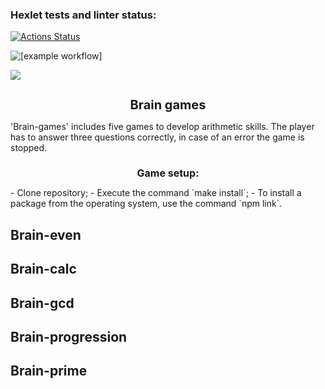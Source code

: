 ### Hexlet tests and linter status:

[![Actions Status](https://github.com/YuliaMisc/frontend-project-lvl1/workflows/hexlet-check/badge.svg)](https://github.com/YuliaMisc/frontend-project-lvl1/actions)

![[example workflow]](https://github.com/YuliaMisc/frontend-project-lvl1/actions/workflows/nodejs.yml/badge.svg)

<a href="https://codeclimate.com/github/YuliaMisc/frontend-project-lvl1"><img src="https://api.codeclimate.com/v1/badges/a99a88d28ad37a79dbf6/maintainability" /></a>

<h1 style='font-size: 20px;text-align: center;  font-weight: bold'>Brain games</h1>
'Brain-games' includes five games to develop arithmetic skills. The player has to answer three questions correctly, in case of an error the game is stopped.

<h2 style='font-size: 16px;text-align: center;  font-weight: bold'>Game setup:</h2>
- Clone repository;
- Execute the command `make install`;
- To install a package from the operating system, use the command `npm link`.

<h2>Brain-even</h2>
<a href="https://asciinema.org/a/3i8MiBr055WOnSxwAJiHgsybJ"></a>

<h2>Brain-calc</h2>
<a href="https://asciinema.org/a/JovX5aEbv0Q03k9gVJz8ZOl9o"></a>

<h2>Brain-gcd</h2>
<a href="https://asciinema.org/a/IlinWws3l60lkvtPDhK78oCjW"></a>

<h2>Brain-progression</h2>
<a href="https://asciinema.org/a/iRMX24e7rLNgWsQYYOZDOuos1"></a>

<h2>Brain-prime</h2>
<a href="https://asciinema.org/a/OHLNCOuTzqXQbBO8RjErP9keW"></a>

